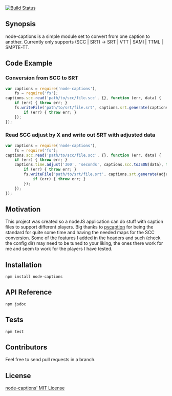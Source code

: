 [![Build Status](https://travis-ci.org/jasonrojas/node-captions.svg?branch=master)](https://travis-ci.org/jasonrojas/node-captions)

Synopsis
--------

node-captions is a simple module set to convert from one caption to another. Currently only supports (SCC | SRT) -> SRT | VTT | SAMI | TTML | SMPTE-TT.

Code Example
------------

### Conversion from SCC to SRT

```javascript
var captions = require('node-captions'),
    fs = require('fs');
captions.scc.read('path/to/scc/file.scc', {}, function (err, data) {
    if (err) { throw err; }
    fs.writeFile('path/to/srt/file.srt', captions.srt.generate(captions.scc.toJSON(data), function(err, result) {
        if (err) { throw err; }
    });
});
```

### Read SCC adjust by X and write out SRT with adjusted data

```javascript
var captions = require('node-captions'),
    fs = require('fs');
captions.scc.read('path/to/scc/file.scc', {}, function (err, data) {
    if (err) { throw err; }
    captions.time.adjust('300', 'seconds', captions.scc.toJSON(data), function (err, adjustedCaptions) {
        if (err) { throw err; }
        fs.writeFile('path/to/srt/file.srt', captions.srt.generate(adjustedCaptions), function(err, result) {
            if (err) { throw err; }
        });
    });
});
```

Motivation
----------

This project was created so a nodeJS application can do stuff with caption files to support different players. Big thanks to [pycaption](https://github.com/pbs/pycaption) for being the standard for quite some time and having the needed maps for the SCC conversion. Some of the features I added in the headers and such (check the config dir) may need to be tuned to your liking, the ones there work for me and seem to work for the players I have tested.

Installation
------------

`npm install node-captions`

API Reference
-------------

`npm jsdoc`

Tests
-----

`npm test`

Contributors
------------

Feel free to send pull requests in a branch.

License
-------

[node-captions' MIT License](https://github.com/jasonrojas/node-captions/blob/master/LICENSE)

